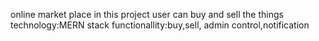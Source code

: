 online market place 
in this project user can buy and sell the things 
technology:MERN stack
functionallity:buy,sell, admin control,notification
